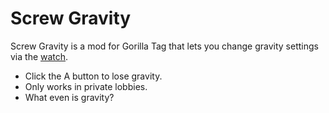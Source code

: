 # Screw Gravity
Screw Gravity is a mod for Gorilla Tag that lets you change gravity settings via the [watch](https://github.com/RedBrumbler/MonkeComputer).
- Click the A button to lose gravity.
- Only works in private lobbies.
- What even is gravity?
